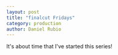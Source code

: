 ```yaml
---
layout: post
title: "finalcut Fridays"
category: production
author: Daniel Rubio
---
```


It's about time that I've started this series!